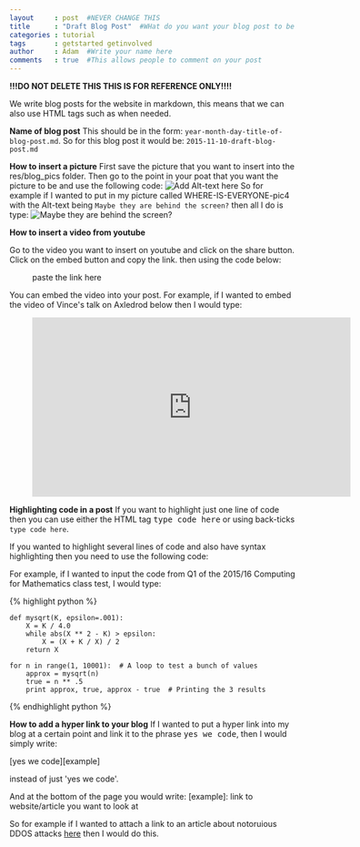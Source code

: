 ```yaml
---
layout     : post  #NEVER CHANGE THIS
title      : "Draft Blog Post"  #WHat do you want your blog post to be called
categories : tutorial
tags       : getstarted getinvolved
author     : Adam  #Write your name here
comments   : true  #This allows people to comment on your post
---
```


**!!!DO NOT DELETE THIS THIS IS FOR REFERENCE ONLY!!!!**

We write blog posts for the website in markdown, this means that we can also use HTML tags such as <kbd></kbd>
when needed.

**Name of blog post**
This should be in the form: ```year-month-day-title-of-blog-post.md```.
So for this blog post it would be: ```2015-11-10-draft-blog-post.md```

**How to insert a picture**
First save the picture that you want to insert into the res/blog_pics folder.
Then go to the point in your poat that you want the picture to be and use the following code:
![Add Alt-text here](/res/blog_pics/name-of-your-pic.jpg)
So for example if I wanted to put in my picture called WHERE-IS-EVERYONE-pic4 with the Alt-text being
`Maybe they are behind the screen?` then all I do is type:
![Maybe they are behind the screen?](/res/blog_pics/WHERE-IS-EVERYONE-pic4.jpg)

**How to insert a video from youtube**

Go to the video you want to insert on youtube and click on the share button.
Click on the embed button and copy the link.
then using the code below:

<div class="video">
    <figure>
        paste the link here
    </figure>
</div>

You can embed the video into your post. For example, if I wanted to embed the video of Vince's talk
on Axledrod below then I would type:

<div class="video">
    <figure>
        <iframe width="560" height="315" src="https://www.youtube.com/embed/gbxv3pn9YB4" frameborder="0" allowfullscreen></iframe>
    </figure>
</div>


**Highlighting code in a post**
If you want to highlight just one line of code then you can use either the HTML tag <kbd>type code here</kbd>
or using back-ticks `type code here`.

If you wanted to highlight several lines of code and also have syntax highlighting then
you need to use the following code:

For example, if I wanted to input the code from Q1 of the 2015/16 Computing for Mathematics class test,
I would type:

{% highlight python %}

	def mysqrt(K, epsilon=.001):
	    X = K / 4.0
	    while abs(X ** 2 - K) > epsilon:
	        X = (X + K / X) / 2
	    return X

	for n in range(1, 10001):  # A loop to test a bunch of values
	    approx = mysqrt(n)
	    true = n ** .5
	    print approx, true, approx - true  # Printing the 3 results

{% endhighlight python %}

**How to add a hyper link to your blog**
If I wanted to put a hyper link into my blog at a certain point and link it to the phrase <kbd>yes we code</kbd>,
then I would simply write:

[yes we code][example]

instead of just 'yes we code'.

And at the bottom of the page you would write:
[example]: link to website/article you want to look at

So for example if I wanted to attach a link to an article about notoruious DDOS attacks [here][first] then I would do this.


[first]: http://siliconangle.com/blog/2013/08/26/5-notorious-ddos-attacks-in-2013-big-problem-for-the-internet-of-things/
